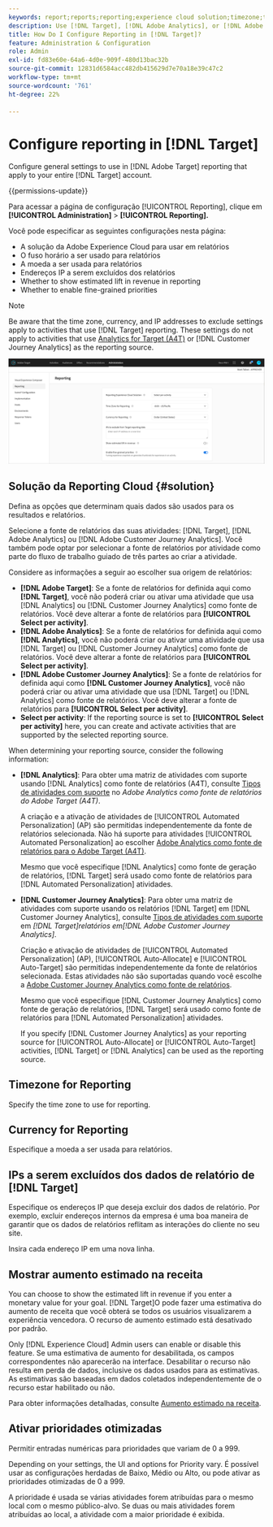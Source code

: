 ```yaml
---
keywords: report;reports;reporting;experience cloud solution;timezone;time zone;currency;exclude IPs;estimated lift in revenue;revenue;lift in revenue;fine-grained priorities;fine-grained
description: Use [!DNL Target], [!DNL Adobe Analytics], or [!DNL Adobe Customer Journey Analytics] as the reporting source, specify the default time zone and currency format, add IP addresses to exclude from reporting, and more.
title: How Do I Configure Reporting in [!DNL Target]?
feature: Administration & Configuration
role: Admin
exl-id: fd83e60e-64a6-4d0e-909f-480d13bac32b
source-git-commit: 12831d6584acc482db415629d7e70a18e39c47c2
workflow-type: tm+mt
source-wordcount: '761'
ht-degree: 22%

---
```


# Configure reporting in [!DNL Target]

Configure general settings to use in [!DNL Adobe Target] reporting that apply to your entire [!DNL Target] account.

{{permissions-update}}

Para acessar a página de configuração [!UICONTROL Reporting], clique em **[!UICONTROL Administration]** > **[!UICONTROL Reporting].**

Você pode especificar as seguintes configurações nesta página:

* A solução da Adobe Experience Cloud para usar em relatórios
* O fuso horário a ser usado para relatórios
* A moeda a ser usada para relatórios
* Endereços IP a serem excluídos dos relatórios
* Whether to show estimated lift in revenue in reporting
* Whether to enable fine-grained priorities

>[!NOTE]
>
>Be aware that the time zone, currency, and IP addresses to exclude settings apply to activities that use [!DNL Target] reporting. These settings do not apply to activities that use [Analytics for Target (A4T)](/help/main/c-integrating-target-with-mac/a4t/a4t.md) or [!DNL Customer Journey Analytics] as the reporting source.

![Reporting page](/help/main/administrating-target/assets/reporting.png)

## Solução da Reporting Cloud {#solution}

Defina as opções que determinam quais dados são usados para os resultados e relatórios.

Selecione a fonte de relatórios das suas atividades: [!DNL Target], [!DNL Adobe Analytics] ou [!DNL Adobe Customer Journey Analytics]. Você também pode optar por selecionar a fonte de relatórios por atividade como parte do fluxo de trabalho guiado de três partes ao criar a atividade.

Considere as informações a seguir ao escolher sua origem de relatórios:

* **[!DNL Adobe Target]**: Se a fonte de relatórios for definida aqui como **[!DNL Target]**, você não poderá criar ou ativar uma atividade que usa [!DNL Analytics] ou [!DNL Customer Journey Analytics] como fonte de relatórios. Você deve alterar a fonte de relatórios para **[!UICONTROL Select per activity]**.
* **[!DNL Adobe Analytics]**: Se a fonte de relatórios for definida aqui como **[!DNL Analytics]**, você não poderá criar ou ativar uma atividade que usa [!DNL Target] ou [!DNL Customer Journey Analytics] como fonte de relatórios. Você deve alterar a fonte de relatórios para **[!UICONTROL Select per activity]**.
* **[!DNL Adobe Customer Journey Analytics]**: Se a fonte de relatórios for definida aqui como **[!DNL Customer Journey Analytics]**, você não poderá criar ou ativar uma atividade que usa [!DNL Target] ou [!DNL Analytics] como fonte de relatórios. Você deve alterar a fonte de relatórios para **[!UICONTROL Select per activity]**.
* **Select per activity**: If the reporting source is set to **[!UICONTROL Select per activity]** here, you can create and activate activities that are supported by the selected reporting source.

When determining your reporting source, consider the following information:

* **[!DNL Analytics]**: Para obter uma matriz de atividades com suporte usando [!DNL Analytics] como fonte de relatórios (A4T), consulte [Tipos de atividades com suporte](/help/main/c-integrating-target-with-mac/a4t/a4t.md#section_F487896214BF4803AF78C552EF1669AA) no *Adobe Analytics como fonte de relatórios do Adobe Target (A4T)*.

  A criação e a ativação de atividades de [!UICONTROL Automated Personalization] (AP) são permitidas independentemente da fonte de relatórios selecionada. Não há suporte para atividades [!UICONTROL Automated Personalization] ao escolher [Adobe Analytics como fonte de relatórios para o Adobe Target (A4T)](/help/main/c-integrating-target-with-mac/a4t/a4t.md).

  Mesmo que você especifique [!DNL Analytics] como fonte de geração de relatórios, [!DNL Target] será usado como fonte de relatórios para [!DNL Automated Personalization] atividades.

* **[!DNL Customer Journey Analytics]**: Para obter uma matriz de atividades com suporte usando os relatórios [!DNL Target] em [!DNL Customer Journey Analytics], consulte [Tipos de atividades com suporte](/help/main/c-integrating-target-with-mac/cja/target-reporting-in-cja.md#supported-activities) em *[!DNL Target]relatórios em[!DNL Adobe Customer Journey Analytics]*.

  Criação e ativação de atividades de [!UICONTROL Automated Personalization] (AP), [!UICONTROL Auto-Allocate] e [!UICONTROL Auto-Target] são permitidas independentemente da fonte de relatórios selecionada. Estas atividades não são suportadas quando você escolhe a [Adobe Customer Journey Analytics como fonte de relatórios](/help/main/c-integrating-target-with-mac/cja/target-reporting-in-cja.md).

  Mesmo que você especifique [!DNL Customer Journey Analytics] como fonte de geração de relatórios, [!DNL Target] será usado como fonte de relatórios para [!DNL Automated Personalization] atividades.

  If you specify [!DNL Customer Journey Analytics] as your reporting source for [!UICONTROL Auto-Allocate] or [!UICONTROL Auto-Target] activities, [!DNL Target] or [!DNL Analytics] can be used as the reporting source.

## Timezone for Reporting

Specify the time zone to use for reporting.

## Currency for Reporting

Especifique a moeda a ser usada para relatórios.

## IPs a serem excluídos dos dados de relatório de [!DNL Target]

Especifique os endereços IP que deseja excluir dos dados de relatório. Por exemplo, excluir endereços internos da empresa é uma boa maneira de garantir que os dados de relatórios reflitam as interações do cliente no seu site.

Insira cada endereço IP em uma nova linha.

## Mostrar aumento estimado na receita

You can choose to show the estimated lift in revenue if you enter a monetary value for your goal. [!DNL Target]O pode fazer uma estimativa do aumento de receita que você obterá se todos os usuários visualizarem a experiência vencedora. O recurso de aumento estimado está desativado por padrão.

Only [!DNL Experience Cloud] Admin users can enable or disable this feature. Se uma estimativa de aumento for desabilitada, os campos correspondentes não aparecerão na interface. Desabilitar o recurso não resulta em perda de dados, inclusive os dados usados para as estimativas. As estimativas são baseadas em dados coletados independentemente de o recurso estar habilitado ou não.

Para obter informações detalhadas, consulte [Aumento estimado na receita](/help/main/administrating-target/r-target-account-preferences/estimating-lift-in-revenue.md).

## Ativar prioridades otimizadas

Permitir entradas numéricas para prioridades que variam de 0 a 999.

Depending on your settings, the UI and options for Priority  vary. É possível usar as configurações herdadas de Baixo, Médio ou Alto, ou pode ativar as prioridades otimizadas de 0 a 999.

A prioridade é usada se várias atividades forem atribuídas para o mesmo local com o mesmo público-alvo. Se duas ou mais atividades forem atribuídas ao local, a atividade com a maior prioridade é exibida.
